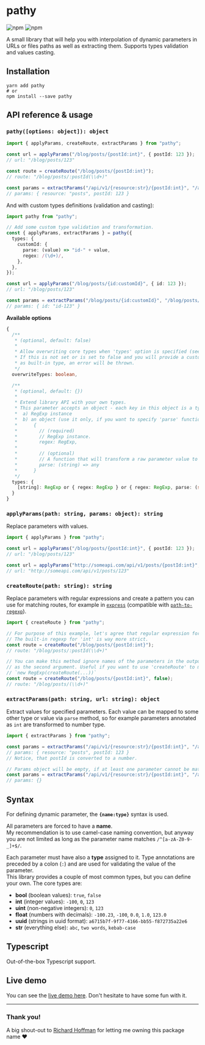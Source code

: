 # pathy

![npm](https://img.shields.io/npm/v/pathy.svg?style=flat-square)
![npm](https://img.shields.io/npm/dm/pathy.svg?style=flat-square)

A small library that will help you with interpolation of dynamic parameters in URLs or files paths as well as extracting them. Supports types validation and values casting.

## Installation

```console
yarn add pathy
# or
npm install --save pathy
```

## API reference & usage

### `pathy([options: object]): object`

```ts
import { applyParams, createRoute, extractParams } from "pathy";

const url = applyParams("/blog/posts/{postId:int}", { postId: 123 });
// url: "/blog/posts/123"

const route = createRoute("/blog/posts/{postId:int}");
// route: "/blog/posts/:postId(\\d+)"

const params = extractParams("/api/v1/{resource:str}/{postId:int}", "/api/v1/posts/123");
// params: { resource: "posts", postId: 123 }

```

And with custom types definitions (validation and casting):

```ts
import pathy from "pathy";

// Add some custom type validation and transformation.
const { applyParams, extractParams } = pathy({
  types: {
    customId: {
      parse: (value) => "id-" + value,
      regex: /(\d+)/,
    },
  },
});

const url = applyParams("/blog/posts/{id:customId}", { id: 123 });
// url: "/blog/posts/123"

const params = extractParams("/blog/posts/{id:customId}", "/blog/posts/123");
// params: { id: "id-123" }
```

**Available options**

```ts
{
  /**
   * (optional, default: false)
   *
   * Allow overwriting core types when 'types' option is specified (see below).
   * If this is not set or is set to false and you will provide a custom type with the same name
   * as built-in type, an error will be thrown.
   */
  overwriteTypes: boolean,

  /**
   * (optional, default: {})
   *
   * Extend library API with your own types.
   * This parameter accepts an object - each key in this object is a type name and the value can be:
   *  a) RegExp instance
   *  b) an object (use it only, if you want to specify 'parse' function):
   *      {
   *        // (required)
   *        // RegExp instance.
   *        regex: RegExp,
   *
   *        // (optional)
   *        // A function that will transform a raw parameter value to something else.
   *        parse: (string) => any
   *      }
   */
  types: {
    [string]: RegExp or { regex: RegExp } or { regex: RegExp, parse: (string) => any }
  }
}
```

### `applyParams(path: string, params: object): string`

Replace parameters with values.

```ts
import { applyParams } from "pathy";

const url = applyParams("/blog/posts/{postId:int}", { postId: 123 });
// url: "/blog/posts/123"

const url = applyParams("http://someapi.com/api/v1/posts/{postId:int}", { postId: 123 });
// url: "http://someapi.com/api/v1/posts/123"
```

### `createRoute(path: string): string`

Replace parameters with regular expressions and create a pattern you can use for matching routes, for example in [`express`](https://npmjs.com/package/express) (compatible with [`path-to-regexp`](https://npmjs.com/package/path-to-regexp)).

```ts
import { createRoute } from "pathy";

// For purpose of this example, let's agree that regular expression for integer is just (\d+).
// The built-in regexp for 'int' is way more strict.
const route = createRoute("/blog/posts/{postId:int}");
// route: "/blog/posts/:postId(\\d+)"

// You can make this method ignore names of the parameters in the output by providing 'false'
// as the second argument. Useful if you want to use 'createRoute' to make a RegExp instance:
// `new RegExp(createRoute(...))`
const route = createRoute("/blog/posts/{postId:int}", false);
// route: "/blog/posts/(\\d+)"
```

### `extractParams(path: string, url: string): object`

Extract values for specified parameters. Each value can be mapped to some other type or value via `parse` method, so for example parameters annotated as `int` are transformed to number type.

```ts
import { extractParams } from "pathy";

const params = extractParams("/api/v1/{resource:str}/{postId:int}", "/api/v1/posts/123");
// params: { resource: "posts", postId: 123 }
// Notice, that postId is converted to a number.

// Params object will be empty, if at least one parameter cannot be matched.
const params = extractParams("/api/v1/{resource:str}/{postId:int}", "/api/v1/posts/not-an-integer");
// params: {}
```

## Syntax

For defining dynamic parameter, the **`{name:type}`** syntax is used.

All parameters are forced to have a **name**.\
My recommendation is to use camel-case naming convention, but anyway you are not limited as long as the parameter name matches `/^[a-zA-Z0-9-_]+$/`.

Each parameter must have also a **type** assigned to it. Type annotations are preceded by a colon (`:`) and are used for validating the value of the parameter.\
This library provides a couple of most common types, but you can define your own. The core types are:

- **bool** (boolean values): `true`, `false`
- **int** (integer values): `-100`, `0`, `123`
- **uint** (non-negative integers): `0`, `123`
- **float** (numbers with decimals): `-100.23`, `-100`, `0.0`, `1.0`, `123.0`
- **uuid** (strings in uuid format): `a6715b7f-9f77-4166-bb55-f872735a22e6`
- **str** (everything else): `abc`, `two words`, `kebab-case`

## Typescript

Out-of-the-box Typescript support.

## Live demo

You can see the [live demo here](https://codesandbox.io/s/pathy-live-demo-hzucl). Don't hesitate to have some fun with it.

---

### Thank you!

A big shout-out to [Richard Hoffman](https://www.npmjs.com/~coverslide) for letting me owning this package name ❤️
